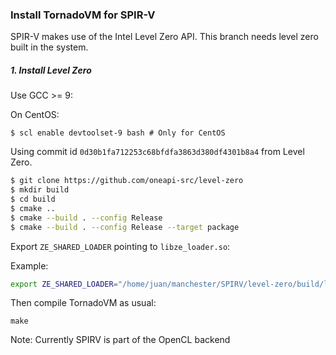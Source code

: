 ### Install TornadoVM for SPIR-V

SPIR-V makes use of the Intel Level Zero API. This branch needs level zero built in the system.

##### 1. Install Level Zero

Use GCC >= 9:

On CentOS:

```
$ scl enable devtoolset-9 bash # Only for CentOS
```

Using commit id `0d30b1fa712253c68bfdfa3863d380df4301b8a4` from Level Zero.

```bash
$ git clone https://github.com/oneapi-src/level-zero
$ mkdir build
$ cd build
$ cmake ..
$ cmake --build . --config Release
$ cmake --build . --config Release --target package
```

Export `ZE_SHARED_LOADER` pointing to `libze_loader.so`:

Example:

```bash 
export ZE_SHARED_LOADER="/home/juan/manchester/SPIRV/level-zero/build/lib/libze_loader.so"
```

Then compile TornadoVM as usual:

```
make 
```

Note: Currently SPIRV is part of the OpenCL backend







